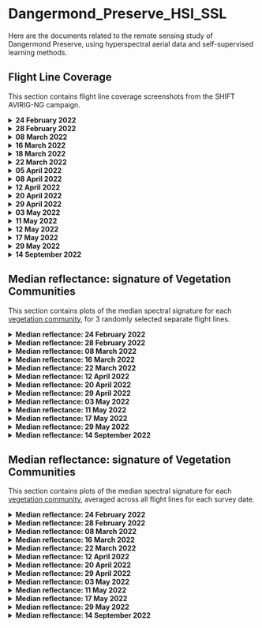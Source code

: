 # Dangermond_Preserve_HSI_SSL
Here are the documents related to the remote sensing study of Dangermond Preserve, using hyperspectral aerial data and self-supervised learning methods.

## Flight Line Coverage

This section contains flight line coverage screenshots from the SHIFT AVIRIG-NG campaign.

<details>
  <summary><b>24 February 2022</b></summary>
  <img src="https://github.com/jacabenga/Dangermond_Preserve_HSI_SSL/raw/main/flight_line_coverage/february_24.PNG" width="80%">
</details>

<details>
  <summary><b>28 February 2022</b></summary>
  <img src="https://github.com/jacabenga/Dangermond_Preserve_HSI_SSL/raw/main/flight_line_coverage/february_28.PNG" width="80%">
</details>

<details>
  <summary><b>08 March 2022</b></summary>
  <img src="https://github.com/jacabenga/Dangermond_Preserve_HSI_SSL/raw/main/flight_line_coverage/march_08.PNG" width="80%">
</details>


<details>
  <summary><b>16 March 2022</b></summary>
  <img src="https://github.com/jacabenga/Dangermond_Preserve_HSI_SSL/raw/main/flight_line_coverage/march_16.PNG" width="80%">
</details>


<details>
  <summary><b>18 March 2022</b></summary>
  This survey is out of the ROI.
  <img src="https://github.com/jacabenga/Dangermond_Preserve_HSI_SSL/raw/main/flight_line_coverage/dates_out_of_ROI/18_March_2022.PNG" width="80%">
</details>


<details>
  <summary><b>22 March 2022</b></summary>
  <img src="https://github.com/jacabenga/Dangermond_Preserve_HSI_SSL/raw/main/flight_line_coverage/march_22.PNG" width="80%">
</details>

<details>
  <summary><b>05 April 2022</b></summary>
  <img src="https://github.com/jacabenga/Dangermond_Preserve_HSI_SSL/raw/main/flight_line_coverage/april_05.PNG" width="80%">
</details>

<details>
  <summary><b>08 April 2022</b></summary>
This survey is out of the ROI.
  <img src="https://github.com/jacabenga/Dangermond_Preserve_HSI_SSL/raw/main/flight_line_coverage/dates_out_of_ROI/08_April_2022_a.PNG" width="80%">
</details>


<details>
  <summary><b>12 April 2022</b></summary>
  <img src="https://github.com/jacabenga/Dangermond_Preserve_HSI_SSL/raw/main/flight_line_coverage/april_12.PNG" width="80%">
</details>

<details>
  <summary><b>20 April 2022</b></summary>
  <img src="https://github.com/jacabenga/Dangermond_Preserve_HSI_SSL/raw/main/flight_line_coverage/april_20.PNG" width="80%">
</details>


<details>
  <summary><b>29 April 2022</b></summary>
  <img src="https://github.com/jacabenga/Dangermond_Preserve_HSI_SSL/raw/main/flight_line_coverage/april_29.PNG" width="80%">
</details>


<details>
  <summary><b>03 May 2022</b></summary>
  <img src="https://github.com/jacabenga/Dangermond_Preserve_HSI_SSL/raw/main/flight_line_coverage/may_03.PNG" width="80%">
</details>


<details>
  <summary><b>11 May 2022</b></summary>
  <img src="https://github.com/jacabenga/Dangermond_Preserve_HSI_SSL/raw/main/flight_line_coverage/may_11.PNG" width="80%">
</details>


<details>
  <summary><b>12 May 2022</b></summary>
  This survey is out of the ROI.
  <img src="https://github.com/jacabenga/Dangermond_Preserve_HSI_SSL/raw/main/flight_line_coverage/dates_out_of_ROI/12_May_2022.PNG" width="80%">
</details>



<details>
  <summary><b>17 May 2022</b></summary>
  <img src="https://github.com/jacabenga/Dangermond_Preserve_HSI_SSL/raw/main/flight_line_coverage/may_17.PNG" width="80%">
</details>


<details>
  <summary><b>29 May 2022</b></summary>
  <img src="https://github.com/jacabenga/Dangermond_Preserve_HSI_SSL/raw/main/flight_line_coverage/may_29.PNG" width="80%">
</details>



<details>
  <summary><b>14 September 2022</b></summary>
  <img src="https://github.com/jacabenga/Dangermond_Preserve_HSI_SSL/raw/main/flight_line_coverage/september_14.PNG" width="80%">
</details>



## Median reflectance: signature of Vegetation Communities

This section contains plots of the median spectral signature for each [vegetation community](https://jacabenga.github.io/Dangermond_Preserve_HSI_SSL/#7/34.510/-120.422), for 3 randomly selected separate flight lines.


<details>
  <summary><b> Median reflectance: 24 February 2022</b></summary>
  <img src="https://github.com/jacabenga/Dangermond_Preserve_HSI_SSL/raw/main/spectral_median_reflectance/02feb_24/median_reflectance_2022_02_24_strip_A.png" width="80%">
  <img src="https://github.com/jacabenga/Dangermond_Preserve_HSI_SSL/raw/main/spectral_median_reflectance/02feb_24/median_reflectance_2022_02_24_strip_B.png" width="80%">
  <img src="https://github.com/jacabenga/Dangermond_Preserve_HSI_SSL/raw/main/spectral_median_reflectance/02feb_24/median_reflectance_2022_02_24_strip_C.png" width="80%">
</details>


<details>
  <summary><b> Median reflectance: 28 February 2022</b></summary>
  <img src="https://github.com/jacabenga/Dangermond_Preserve_HSI_SSL/raw/main/spectral_median_reflectance/02february_28/median_reflectance_2022_02_28_strip_A.png" width="80%">
  <img src="https://github.com/jacabenga/Dangermond_Preserve_HSI_SSL/raw/main/spectral_median_reflectance/02february_28/median_reflectance_2022_02_28_strip_B.png" width="80%">
  <img src="https://github.com/jacabenga/Dangermond_Preserve_HSI_SSL/raw/main/spectral_median_reflectance/02february_28/median_reflectance_2022_02_28_strip_C.png" width="80%">
</details>


<details>
  <summary><b> Median reflectance: 08 March 2022</b></summary>
  <img src="https://github.com/jacabenga/Dangermond_Preserve_HSI_SSL/raw/main/spectral_median_reflectance/03march_08/median_reflectance_2022_03_08_strip_A.png" width="80%">
  <img src="https://github.com/jacabenga/Dangermond_Preserve_HSI_SSL/raw/main/spectral_median_reflectance/03march_08/median_reflectance_2022_03_08_strip_B.png" width="80%">
  <img src="https://github.com/jacabenga/Dangermond_Preserve_HSI_SSL/raw/main/spectral_median_reflectance/03march_08/median_reflectance_2022_03_08_strip_C.png" width="80%">
</details>  


<details>
  <summary><b> Median reflectance: 16 March 2022</b></summary>
  <img src="https://github.com/jacabenga/Dangermond_Preserve_HSI_SSL/raw/main/spectral_median_reflectance/03march_16/median_reflectance_2022_03_16_strip_A.png" width="80%">
  <img src="https://github.com/jacabenga/Dangermond_Preserve_HSI_SSL/raw/main/spectral_median_reflectance/03march_16/median_reflectance_2022_03_16_strip_B.png" width="80%">
  <img src="https://github.com/jacabenga/Dangermond_Preserve_HSI_SSL/raw/main/spectral_median_reflectance/03march_16/median_reflectance_2022_03_16_strip_C.png" width="80%">
</details>


<details>
  <summary><b> Median reflectance: 22 March 2022</b></summary>
  <img src="https://github.com/jacabenga/Dangermond_Preserve_HSI_SSL/raw/main/spectral_median_reflectance/03march_22/median_reflectance_2022_03_22_strip_A.png" width="80%">
  <img src="https://github.com/jacabenga/Dangermond_Preserve_HSI_SSL/raw/main/spectral_median_reflectance/03march_22/median_reflectance_2022_03_22_strip_B.png" width="80%">
  <img src="https://github.com/jacabenga/Dangermond_Preserve_HSI_SSL/raw/main/spectral_median_reflectance/03march_22/median_reflectance_2022_03_22_strip_C.png" width="80%">
</details>  


<details>
  <summary><b> Median reflectance: 12 April 2022</b></summary>
  <img src="https://github.com/jacabenga/Dangermond_Preserve_HSI_SSL/raw/main/spectral_median_reflectance/04april_12/median_reflectance_2022_04_12_strip_A.png" width="80%">
  <img src="https://github.com/jacabenga/Dangermond_Preserve_HSI_SSL/raw/main/spectral_median_reflectance/04april_12/median_reflectance_2022_04_12_strip_B.png" width="80%">
  <img src="https://github.com/jacabenga/Dangermond_Preserve_HSI_SSL/raw/main/spectral_median_reflectance/04april_12/median_reflectance_2022_04_12_strip_C.png" width="80%">
</details> 

<details>
  <summary><b> Median reflectance: 20 April 2022</b></summary>
  <img src="https://github.com/jacabenga/Dangermond_Preserve_HSI_SSL/raw/main/spectral_median_reflectance/04april_20/median_reflectance_2022_04_20_strip_B.png" width="80%">
  <img src="https://github.com/jacabenga/Dangermond_Preserve_HSI_SSL/raw/main/spectral_median_reflectance/04april_20/median_reflectance_2022_04_20_strip_C.png" width="80%">
  <img src="https://github.com/jacabenga/Dangermond_Preserve_HSI_SSL/raw/main/spectral_median_reflectance/04april_20/median_reflectance_2022_04_20_strip_c2.png" width="80%">
</details>


<details>
  <summary><b> Median reflectance: 29 April 2022</b></summary>
  <img src="https://github.com/jacabenga/Dangermond_Preserve_HSI_SSL/raw/main/spectral_median_reflectance/04april_29/median_reflectance_2022_04_29_strip_A.png" width="80%">
  <img src="https://github.com/jacabenga/Dangermond_Preserve_HSI_SSL/raw/main/spectral_median_reflectance/04april_29/median_reflectance_2022_04_29_strip_B.png" width="80%">
  <img src="https://github.com/jacabenga/Dangermond_Preserve_HSI_SSL/raw/main/spectral_median_reflectance/04april_29/median_reflectance_2022_04_29_strip_C.png" width="80%">
</details>


<details>
  <summary><b> Median reflectance: 03 May 2022</b></summary>
  <img src="https://github.com/jacabenga/Dangermond_Preserve_HSI_SSL/raw/main/spectral_median_reflectance/05may_03/median_reflectance_2022_05_03_strip_A.png" width="80%">
  <img src="https://github.com/jacabenga/Dangermond_Preserve_HSI_SSL/raw/main/spectral_median_reflectance/05may_03/median_reflectance_2022_05_03_strip_B.png" width="80%">
  <img src="https://github.com/jacabenga/Dangermond_Preserve_HSI_SSL/raw/main/spectral_median_reflectance/05may_03/median_reflectance_2022_05_03_strip_C.png" width="80%">
</details>


<details>
  <summary><b> Median reflectance: 11 May 2022</b></summary>
  <img src="https://github.com/jacabenga/Dangermond_Preserve_HSI_SSL/raw/main/spectral_median_reflectance/05may_11/median_reflectance_2022_05_11_strip_A.png" width="80%">
  <img src="https://github.com/jacabenga/Dangermond_Preserve_HSI_SSL/raw/main/spectral_median_reflectance/05may_11/median_reflectance_2022_05_11_strip_B.png" width="80%">
  <img src="https://github.com/jacabenga/Dangermond_Preserve_HSI_SSL/raw/main/spectral_median_reflectance/05may_11/median_reflectance_2022_05_11_strip_C.png" width="80%">
</details>


<details>
  <summary><b> Median reflectance: 17 May 2022</b></summary>
  <img src="https://github.com/jacabenga/Dangermond_Preserve_HSI_SSL/raw/main/spectral_median_reflectance/05may_17/median_reflectance_2022_05_17_strip_A.png" width="80%">
  <img src="https://github.com/jacabenga/Dangermond_Preserve_HSI_SSL/raw/main/spectral_median_reflectance/05may_17/median_reflectance_2022_05_17_strip_B.png" width="80%">
  <img src="https://github.com/jacabenga/Dangermond_Preserve_HSI_SSL/raw/main/spectral_median_reflectance/05may_17/median_reflectance_2022_05_17_strip_C.png" width="80%">
</details>


<details>
  <summary><b> Median reflectance: 29 May 2022</b></summary>
  <img src="https://github.com/jacabenga/Dangermond_Preserve_HSI_SSL/raw/main/spectral_median_reflectance/05may_29/median_reflectance_2022_05_29_strip_A.png" width="80%">
  <img src="https://github.com/jacabenga/Dangermond_Preserve_HSI_SSL/raw/main/spectral_median_reflectance/05may_29/median_reflectance_2022_05_29_strip_B.png" width="80%">
  <img src="https://github.com/jacabenga/Dangermond_Preserve_HSI_SSL/raw/main/spectral_median_reflectance/05may_29/median_reflectance_2022_05_29_strip_C.png" width="80%">
</details>


<details>
  <summary><b> Median reflectance: 14 September 2022</b></summary>
  <img src="https://github.com/jacabenga/Dangermond_Preserve_HSI_SSL/raw/main/spectral_median_reflectance/09sept_14/median_reflectance_2022_09_14_strip_A.png" width="80%">
  <img src="https://github.com/jacabenga/Dangermond_Preserve_HSI_SSL/raw/main/spectral_median_reflectance/09sept_14/median_reflectance_2022_09_14_strip_B.png" width="80%">
  <img src="https://github.com/jacabenga/Dangermond_Preserve_HSI_SSL/raw/main/spectral_median_reflectance/09sept_14/median_reflectance_2022_09_14_strip_C.png" width="80%">
</details>



## Median reflectance: signature of Vegetation Communities

This section contains plots of the median spectral signature for each [vegetation community](https://jacabenga.github.io/Dangermond_Preserve_HSI_SSL/#7/34.510/-120.422), averaged across all flight lines for each survey date. 


<details>
  <summary><b> Median reflectance: 24 February 2022</b></summary>
  <img src="https://github.com/jacabenga/Dangermond_Preserve_HSI_SSL/raw/main/spectral_median_reflectance/02feb_24/median_reflectance_2022_02_24_strip_A.png" width="80%">
</details>


<details>
  <summary><b> Median reflectance: 28 February 2022</b></summary>
  <img src="https://github.com/jacabenga/Dangermond_Preserve_HSI_SSL/raw/main/spectral_median_reflectance/02february_28/median_reflectance_2022_02_28_strip_A.png" width="80%">
</details>


<details>
  <summary><b> Median reflectance: 08 March 2022</b></summary>
  <img src="https://github.com/jacabenga/Dangermond_Preserve_HSI_SSL/raw/main/spectral_median_reflectance/03march_08/median_reflectance_2022_03_08_strip_A.png" width="80%">
</details>  


<details>
  <summary><b> Median reflectance: 16 March 2022</b></summary>
  <img src="https://github.com/jacabenga/Dangermond_Preserve_HSI_SSL/raw/main/spectral_median_reflectance/03march_16/median_reflectance_2022_03_16_strip_A.png" width="80%">
</details>


<details>
  <summary><b> Median reflectance: 22 March 2022</b></summary>
  <img src="https://github.com/jacabenga/Dangermond_Preserve_HSI_SSL/raw/main/spectral_median_reflectance/03march_22/median_reflectance_2022_03_22_strip_A.png" width="80%">
</details>  


<details>
  <summary><b> Median reflectance: 12 April 2022</b></summary>
  <img src="https://github.com/jacabenga/Dangermond_Preserve_HSI_SSL/raw/main/spectral_median_reflectance/04april_12/median_reflectance_2022_04_12_strip_A.png" width="80%">
  <img src="https://github.com/jacabenga/Dangermond_Preserve_HSI_SSL/raw/main/spectral_median_reflectance/04april_12/median_reflectance_2022_04_12_strip_B.png" width="80%">
  <img src="https://github.com/jacabenga/Dangermond_Preserve_HSI_SSL/raw/main/spectral_median_reflectance/04april_12/median_reflectance_2022_04_12_strip_C.png" width="80%">
</details> 

<details>
  <summary><b> Median reflectance: 20 April 2022</b></summary>
  <img src="https://github.com/jacabenga/Dangermond_Preserve_HSI_SSL/raw/main/spectral_median_reflectance/04april_20/median_reflectance_2022_04_20_strip_B.png" width="80%">
</details>


<details>
  <summary><b> Median reflectance: 29 April 2022</b></summary>
  <img src="https://github.com/jacabenga/Dangermond_Preserve_HSI_SSL/raw/main/spectral_median_reflectance/04april_29/median_reflectance_2022_04_29_strip_A.png" width="80%">
</details>


<details>
  <summary><b> Median reflectance: 03 May 2022</b></summary>
  <img src="https://github.com/jacabenga/Dangermond_Preserve_HSI_SSL/raw/main/spectral_median_reflectance/05may_03/median_reflectance_2022_05_03_strip_A.png" width="80%">
</details>


<details>
  <summary><b> Median reflectance: 11 May 2022</b></summary>
  <img src="https://github.com/jacabenga/Dangermond_Preserve_HSI_SSL/raw/main/spectral_median_reflectance/05may_11/median_reflectance_2022_05_11_strip_A.png" width="80%">
</details>


<details>
  <summary><b> Median reflectance: 17 May 2022</b></summary>
  <img src="https://github.com/jacabenga/Dangermond_Preserve_HSI_SSL/raw/main/spectral_median_reflectance/05may_17/median_reflectance_2022_05_17_strip_A.png" width="80%">
</details>


<details>
  <summary><b> Median reflectance: 29 May 2022</b></summary>
  <img src="https://github.com/jacabenga/Dangermond_Preserve_HSI_SSL/raw/main/spectral_median_reflectance/05may_29/median_reflectance_2022_05_29_strip_A.png" width="80%">
</details>


<details>
  <summary><b> Median reflectance: 14 September 2022</b></summary>
  <img src="https://github.com/jacabenga/Dangermond_Preserve_HSI_SSL/raw/main/spectral_median_reflectance/09sept_14/median_reflectance_2022_09_14_strip_A.png" width="80%">
</details>


